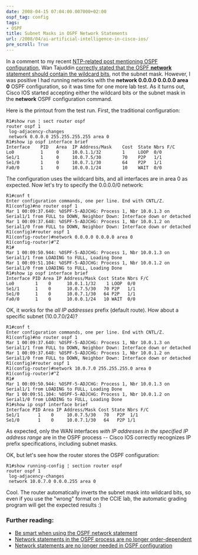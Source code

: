 ```yaml
---
date: 2008-04-15 07:04:00.007000+02:00
ospf_tag: config
tags:
- OSPF
title: Subnet Masks in OSPF Network Statements
url: /2008/04/ai-artificial-intelligence-in-cisco-ios/
pre_scroll: True
---
```

In a comment to my recent [NTP-related post mentioning OSPF configuration](/2008/04/technology-is-supposed-to-be-simple/), Wan Tajuddin [correctly stated that the OSPF **network** statement should contain the wildcard bits](/2008/04/technology-is-supposed-to-be-simple/#c1375575532105655159), not the subnet mask. However, I was positive I had running networks with the **network 0.0.0.0 0.0.0.0 area 0** OSPF configuration, so it was time for one more lab test. As it turns out, Cisco IOS started accepting either the wildcard bits or the subnet mask in the **network** OSPF configuration command.
<!--more-->
Here is the printout from the test run. First, the traditional configuration:

``` code
R1#show run ¦ sect router ospf
router ospf 1
 log-adjacency-changes
 network 0.0.0.0 255.255.255.255 area 0
R1#show ip ospf interface brief
Interface    PID   Area  IP Address/Mask    Cost  State Nbrs F/C
Lo0          1     0     10.0.1.1/32        1     LOOP  0/0
Se1/1        1     0     10.0.7.5/30        70    P2P   1/1
Se1/0        1     0     10.0.7.1/30        64    P2P   1/1
Fa0/0        1     0     10.0.0.1/24        10    WAIT  0/0
```

The configuration uses the wildcard bits, and all interfaces are in area 0 as expected. Now let\'s try to specify the 0.0.0.0/0 network:

```
R1#conf t
Enter configuration commands, one per line. End with CNTL/Z.
R1(config)#no router ospf 1
Mar 1 00:09:37.640: %OSPF-5-ADJCHG: Process 1, Nbr 10.0.1.3 on Serial1/1 from FULL to DOWN, Neighbor Down: Interface down or detached
Mar 1 00:09:37.648: %OSPF-5-ADJCHG: Process 1, Nbr 10.0.1.2 on Serial1/0 from FULL to DOWN, Neighbor Down: Interface down or detached
R1(config)#router ospf 1
R1(config-router)#network 0.0.0.0 0.0.0.0 area 0
R1(config-router)#^Z
R1#
Mar 1 00:09:50.944: %OSPF-5-ADJCHG: Process 1, Nbr 10.0.1.3 on Serial1/1 from LOADING to FULL, Loading Done
Mar 1 00:09:51.104: %OSPF-5-ADJCHG: Process 1, Nbr 10.0.1.2 on Serial1/0 from LOADING to FULL, Loading Done
R1#show ip ospf interface brief
Interface PID Area IP Address/Mask Cost State Nbrs F/C
Lo0        1    0      10.0.1.1/32    1 LOOP  0/0
Se1/1      1    0      10.0.7.5/30   70 P2P   1/1
Se1/0      1    0      10.0.7.1/30   64 P2P   1/1
Fa0/0      1    0      10.0.0.1/24   10 WAIT  0/0
```

OK, it works for the _all IP addresses_ prefix (default route). How about a specific subnet (10.0.7.0/24)?

```
R1#conf t
Enter configuration commands, one per line. End with CNTL/Z.
R1(config)#no router ospf 1
Mar 1 00:09:37.640: %OSPF-5-ADJCHG: Process 1, Nbr 10.0.1.3 on Serial1/1 from FULL to DOWN, Neighbor Down: Interface down or detached
Mar 1 00:09:37.648: %OSPF-5-ADJCHG: Process 1, Nbr 10.0.1.2 on Serial1/0 from FULL to DOWN, Neighbor Down: Interface down or detached
R1(config)#router ospf 1
R1(config-router)#network 10.0.7.0 255.255.255.0 area 0
R1(config-router)#^Z
R1#
Mar 1 00:09:50.944: %OSPF-5-ADJCHG: Process 1, Nbr 10.0.1.3 on Serial1/1 from LOADING to FULL, Loading Done
Mar 1 00:09:51.104: %OSPF-5-ADJCHG: Process 1, Nbr 10.0.1.2 on Serial1/0 from LOADING to FULL, Loading Done
R1#show ip ospf interface brief
Interface PID Area IP Address/Mask Cost State Nbrs F/C
Se1/1       1    0     10.0.7.5/30   70   P2P  1/1
Se1/0       1    0     10.0.7.1/30   64   P2P 1/1
```

As expected, only the WAN interfaces _with IP addresses in the specified IP address range_ are in the OSPF process -- Cisco IOS correctly recognizes IP prefix specifications, including subnet masks.

OK, but let's see how the router stores the OSPF configuration:

``` code
R1#show running-config ¦ section router ospf
router ospf 1
 log-adjacency-changes
 network 10.0.7.0 0.0.0.255 area 0
```

Cool. The router automatically inverts the subnet mask into wildcard bits, so even if you use the "wrong" format on the CCIE lab, the automatic grading program will get the expected results :)

### Further reading:

-   [Be smart when using the OSPF network statement](/2007/07/be-smart-when-using-ospf-network/)
-   [Network statements in the OSPF process are no longer order-dependent](/2006/11/network-statements-in-ospf-process-are/)
-   [Network statements are no longer needed in OSPF configuration](/2007/07/network-statements-are-no-longer-needed/)
